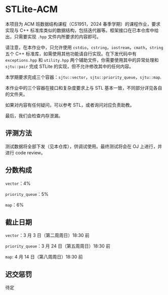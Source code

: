 # STLite-ACM

本项目为 ACM 班数据结构课程（CS1951，2024 春季学期）的课程作业，要求实现与 C++
标准库类似的数据结构，包括迭代器等。框架接口在已本仓库中给出，只需要实现 `.hpp` 文件内所要求的内容即可。

请注意，在本作业中，只允许使用 `cstdio`，`cstring`，`iostream`，`cmath`，`string` 五个 C++
标准库，如需使用其他功能请自行实现。在下发代码中有 `exceptions.hpp` 和 `utility.hpp`
两个辅助文件，你需要使用其中的异常处理和 `sjtu::pair` 完成 STLite 的实现，但不允许修改其中的任何内容。

本学期要求完成三个容器：`sjtu::vector`，`sjtu::priority_queue`，`sjtu::map`.

本作业中的三个容器在接口和复杂度要求上与 STL 基本一致，不同部分详见各自的文件夹。

如果对内容有任何疑问，可以参考 STL，或者询问对应负责助教。

最后，我们会检查内存泄漏。

## 评测方法

测试数据将全部下发（见本仓库），供调试使用。最终测试将会在 OJ 上进行，并进行 code review。

## 分数构成

`vector`：4%

`priority_queue`：5%

`map`：6%

## 截止日期

`vector`：3 月 3 日（第二周周日）18:30 前

`priority_queue`：3 月 24 日（第五周周日）18:30 前

`map`: 4 月 14 日（第八周周日）18:30 前

## 迟交惩罚

待定
